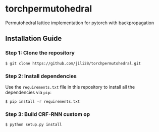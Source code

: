 # torchpermutohedral
Permutohedral lattice implementation for pytorch with backpropagation

## Installation Guide
### Step 1: Clone the repository
```
$ git clone https://github.com/jili28/torchpermutohedral.git
```
### Step 2: Install dependencies


Use the `requirements.txt` file in this repository to install all the dependencies via `pip`:
```
$ pip install -r requirements.txt
```
### Step 3: Build CRF-RNN custom op
```
$ python setup.py install 
``` 
